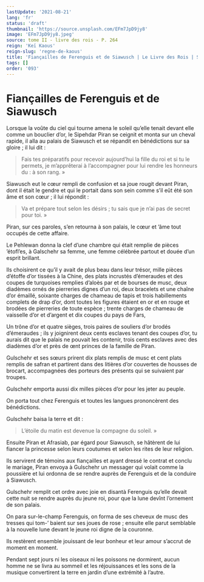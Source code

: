 ```yaml
---
lastUpdate: '2021-08-21'
lang: 'fr'
status: 'draft'
thumbnail: 'https://source.unsplash.com/EFm7JpD9jy8'
image: 'EFm7JpD9jy8.jpeg'
source: tome II - livre des rois - P. 264
reign: 'Keï Kaous'
reign-slug: 'regne-de-kaous'
title: 'Fiançailles de Ferenguis et de Siawusch | Le Livre des Rois | Shâhnâmeh'
tags: []
order: '093'
---
```


<!-- LTeX: language=fr -->

# Fiançailles de Ferenguis et de Siawusch

Lorsque la voûte du ciel qui tourne amena le soleil qu’elle tenait devant elle comme un bouclier d’or, le Sipehdar Piran se ceignit et monta sur un cheval rapide, il alla au palais de Siawusch et se répandit en bénédictions sur sa gloire ; il lui dit :

> Fais tes préparatifs pour recevoir aujourd’hui la fille du roi et si tu le permets, je m’apprêterai à l’accompagner pour lui rendre les honneurs du : à son rang. »

Siawusch eut le cœur rempli de confusion et sa joue rougit devant Piran, dont il était le gendre et qui le portait dans son sein comme s’il eût été son âme et son cœur ; il lui répondit :

> Va et prépare tout selon les désirs ; tu sais que je n’ai pas de secret pour toi. »

Piran, sur ces paroles, s’en retourna à son palais, le cœur et ’âme tout occupés de cette affaire.

Le Pehlewan donna la clef d’une chambre qui était remplie de pièces ’étofl’es, à Galschehr sa femme, une femme célébrée partout et douée d’un esprit brillant.

Ils choisirent ce qu’il y avait de plus beau dans leur trésor, mille pièces d’étoffe d’or tissées à la Chine, des plats incrustés d’émeraudes et des coupes de turquoises remplies d’aloès par et de bourses de musc, deux diadèmes ornés de pierreries dignes d’un roi, deux bracelets et une chaîne d’or émaillé, soixante charges de chameau de tapis et trois habillements complets de drap d’or, dont toutes les figures étaient en or et en rouge et brodées de pierreries de toute espèce ; trente charges de chameau de vaisselle d’or et d’argent et dix coupes du pays de Fars,

Un trône d’or et quatre sièges, trois paires de souliers d’or brodés d’émeraudes ; ils y joignirent deux cents esclaves tenant des coupes d’or, tu aurais dit que le palais ne pouvait les contenir, trois cents esclaves avec des diadèmes d’or et près de œnt princes de la famille de Piran.

Gulschehr et ses sœurs prirent dix plats remplis de musc et cent plats remplis de safran et partirent dans des litières d’or couvertes de housses de brocart, accompagnées des porteurs des présents qui se suivaient par troupes.

Gulschehr emporta aussi dix milles pièces d’or pour les jeter au peuple.

On porta tout chez Ferenguis et toutes les langues prononcèrent des bénédictions.

Gulschehr baisa la terre et dit :

> L’étoile du matin est devenue la compagne du soleil. »

Ensuite Piran et Afrasiab, par égard pour Siawusch, se hâtèrent de lui fiancer la princesse selon leurs coutumes et selon les rites de leur religion.

Ils servirent de témoins aux fiançailles et ayant dressé le contrat et conclu le mariage, Piran envoya à Gulschehr un messager qui volait comme la poussière et lui ordonna de se rendre auprès de Ferenguis et de la conduire à Siawusch.

Gulschehr remplit cet ordre avec joie en disantà Ferenguis qu’elle devait cette nuit se rendre auprès du jeune roi, pour que la lune devînt l’ornement de son palais.

On para sur-le-champ Ferenguis, on forma de ses cheveux de musc des tresses qui tom-’ baient sur ses joues de rose ; ensuite elle parut semblable à la nouvelle lune devant le jeune roi digne de la couronne.

Ils restèrent ensemble jouissant de leur bonheur et leur amour s’accrut de moment en moment.

Pendant sept jours ni les oiseaux ni les poissons ne dormirent, aucun homme ne se livra au sommeil et les réjouissances et les sons de la musique convertirent la terre en jardin d’une extrémité à l’autre.
